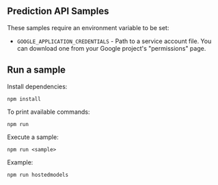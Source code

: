 ## Prediction API Samples

These samples require an environment variable to be set:

- `GOOGLE_APPLICATION_CREDENTIALS` - Path to a service account file. You can
download one from your Google project's "permissions" page.

## Run a sample

Install dependencies:

    npm install

To print available commands:

    npm run

Execute a sample:

    npm run <sample>

Example:

    npm run hostedmodels
